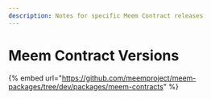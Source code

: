 ```yaml
---
description: Notes for specific Meem Contract releases
---
```


# Meem Contract Versions

{% embed url="https://github.com/meemproject/meem-packages/tree/dev/packages/meem-contracts" %}
